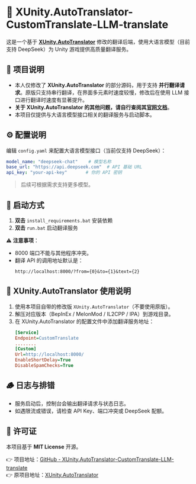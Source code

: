 # 🧠 XUnity.AutoTranslator-CustomTranslate-LLM-translate

这是一个基于 **[XUnity.AutoTranslator](https://github.com/bbepis/XUnity.AutoTranslator)** 修改的翻译后端，使用大语言模型（目前支持 DeepSeek）为 Unity 游戏提供高质量翻译服务。

## 📌 项目说明

- 本人仅修改了 **XUnity.AutoTranslator** 的部分源码，用于支持 **并行翻译请求**。原版只支持串行翻译，在界面多元素时速度较慢，修改后在使用 LLM 接口进行翻译时速度有显著提升。
- **关于 XUnity.AutoTranslator 的其他问题，请自行查阅其[官网文档](https://github.com/bbepis/XUnity.AutoTranslator)**。
- 本项目仅提供与大语言模型接口相关的翻译服务与启动脚本。

## ⚙️ 配置说明

编辑 `config.yaml` 来配置大语言模型接口（当前仅支持 DeepSeek）：

```yaml
model_name: "deepseek-chat"    # 模型名称
base_url: "https://api.deepseek.com"  # API 基础 URL
api_key: "your-api-key"       # 你的 API 密钥
```

> 后续可根据需求支持更多模型。

## 🚀 启动方式

1. **双击** `install_requirements.bat`  安装依赖  
2. **双击** `run.bat`  启动翻译服务  

⚠️ **注意事项**：  
- 8000 端口不能与其他程序冲突。  
- 翻译 API 的调用地址默认是：
  ```
  http://localhost:8000/?from={0}&to={1}&text={2}
  ```

## 🧩 XUnity.AutoTranslator 使用说明

1. 使用本项目自带的修改版 `XUnity.AutoTranslator`（不要使用原版）。  
2. 解压对应版本（BepInEx / MelonMod / IL2CPP / IPA）到游戏目录。  
3. 在 XUnity.AutoTranslator 的配置文件中添加翻译服务地址：
   ```ini
   [Service]
   Endpoint=CustomTranslate
   ........
   [Custom]
   Url=http://localhost:8000/
   EnableShortDelay=True
   DisableSpamChecks=True
   ```

## 🪵 日志与排错

- 服务启动后，控制台会输出翻译请求与状态日志。  
- 如遇限流或错误，请检查 API Key、端口冲突或 DeepSeek 配额。

## 📝 许可证

本项目基于 **MIT License** 开源。  

👉 项目地址：[GitHub - XUnity.AutoTranslator-CustomTranslate-LLM-translate](https://github.com/yexi-by/XUnity.AutoTranslator-CustomTranslate-LLM-translate)  
👉 原项目地址：[XUnity.AutoTranslator](https://github.com/bbepis/XUnity.AutoTranslator)

